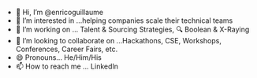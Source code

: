 - 👋 Hi, I’m @enricoguillaume
- 👀 I’m interested in ...helping companies scale their technical teams 
- 🌱 I’m working on ... Talent  & Sourcing Strategies,  🔍 Boolean & X-Raying
- 💞️ I’m looking to collaborate on ...Hackathons, CSE, Workshops, Conferences, Career Fairs, etc.
- 😄 Pronouns... He/Him/His
- 📫 How to reach me ... LinkedIn

<!---
enricoguillaume/enricoguillaume is a ✨ special ✨ repository because its `README.md` (this file) appears on your GitHub profile.
You can click the Preview link to take a look at your changes.
--->
